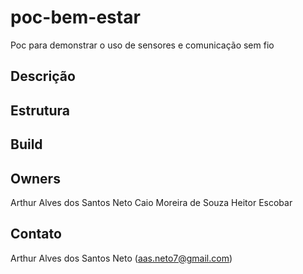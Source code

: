 # poc-bem-estar
Poc para demonstrar o uso de sensores e comunicação sem fio

## Descrição 


## Estrutura 


## Build 


## Owners 
Arthur Alves dos Santos Neto
Caio Moreira de Souza
Heitor Escobar

## Contato
Arthur Alves dos Santos Neto (aas.neto7@gmail.com)

